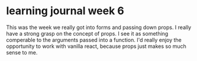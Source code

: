 # learning journal week 6

This was the week we really got into forms and passing down props. I really have a strong grasp on the concept of props. I see it as something comperable to the arguments passed into a function. I'd really enjoy the opportunity to work with vanilla react, because props just makes so much sense to me.
